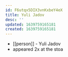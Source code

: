 ```yaml
---
id: F6utqx5DIX3vnKxbeY4eX
title: Yuli Jadov
desc: ''
updated: 1639759165181
created: 1639759165181
---
```



- [[person]] - Yuli Jadov
- appeared 2x at the stoa
